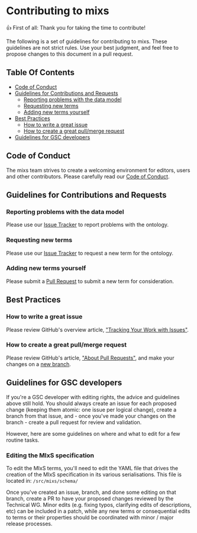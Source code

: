# Contributing to mixs

:+1: First of all: Thank you for taking the time to contribute!

The following is a set of guidelines for contributing to
mixs. These guidelines are not strict rules.
Use your best judgment, and feel free to propose changes to this document
in a pull request.

## Table Of Contents

* [Code of Conduct](#code-of-conduct)
* [Guidelines for Contributions and Requests](#contributions)
  * [Reporting problems with the data model](#reporting-bugs)
  * [Requesting new terms](#requesting-terms)
  * [Adding new terms yourself](#adding-terms)
* [Best Practices](#best-practices)
  * [How to write a great issue](#great-issues)
  * [How to create a great pull/merge request](#great-pulls)
* [Guidelines for GSC developers](#gsc-devs)

<a id="code-of-conduct"></a>

## Code of Conduct

The mixs team strives to create a
welcoming environment for editors, users and other contributors.
Please carefully read our [Code of Conduct](CODE_OF_CONDUCT.md).

<a id="contributions"></a>

## Guidelines for Contributions and Requests

<a id="reporting-bugs"></a>

### Reporting problems with the data model

Please use our [Issue Tracker][issues] to report problems with the ontology.

<a id="requesting-terms"></a>

### Requesting new terms

Please use our [Issue Tracker][issues] to request a new term for the ontology.

<a id="adding-terms"></a>

### Adding new terms yourself

Please submit a [Pull Request][pulls] to submit a new term for consideration.

<a id="best-practices"></a>

## Best Practices

<a id="great-issues"></a>

### How to write a great issue

Please review GitHub's overview article,
["Tracking Your Work with Issues"][about-issues].

<a id="great-pulls"></a>

### How to create a great pull/merge request

Please review GitHub's article, ["About Pull Requests"][about-pulls],
and make your changes on a [new branch][about-branches].

[about-branches]: https://docs.github.com/en/pull-requests/collaborating-with-pull-requests/proposing-changes-to-your-work-with-pull-requests/about-branches
[about-issues]: https://docs.github.com/en/issues/tracking-your-work-with-issues/about-issues
[about-pulls]: https://docs.github.com/en/pull-requests/collaborating-with-pull-requests/proposing-changes-to-your-work-with-pull-requests/about-pull-requests
[issues]: https://github.com/GenomicsStandardsConsortium/mixs/issues/
[pulls]: https://github.com/GenomicsStandardsConsortium/mixs/pulls/

<a id="gsc-devs"></a>

## Guidelines for GSC developers

If you're a GSC developer with editing rights, the advice and guidelines above still hold. You should always create an issue for each proposed change (keeping them atomic: one issue per logical change), create a branch from that issue, and - once you've made your changes on the branch - create a pull request for review and validation. 

However, here are some guidelines on where and what to edit for a few routine tasks.

### Editing the MIxS specification 

To edit the MIxS terms, you'll need to edit the YAML file that drives the creation of the MIxS specification in its various serialisations.
This file is located in:
`/src/mixs/schema/`

Once you've created an issue, branch, and done some editing on that branch, create a PR to have your proposed changes reviewed by the Technical WG. 
Minor edits (e.g. fixing typos, clarifying edits of descriptions, etc) can be included in a patch, while any new terms or consequential edits to terms or their properties should be coordinated with minor / major release processes.
